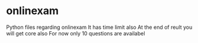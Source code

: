 # onlinexam
Python files regarding onlinexam
It has time limit also
At the end of reult you will get core also
For now only 10 questions are availabel
